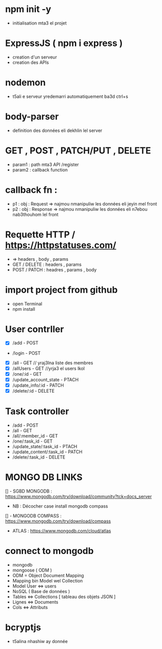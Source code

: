 # npm init -y
- initialisation mta3 el projet

# ExpressJS ( npm i express )
- creation d'un serveur
- creation des APIs

# nodemon
- t5ali e serveur yredemarri automatiquement ba3d ctrl+s

# body-parser
- definition des données eli dekhlin lel server

# GET , POST , PATCH/PUT , DELETE
- param1 : path mta3 API /register
- param2 : callback function

# callback fn :
- p1 : obj : Request => najmou nmanipuliw les données eli jeyin mel front
- p2 : obj : Response => najmou nmanipuliw les données eli n7ebou nab3thouhom lel front

# Requette HTTP / https://httpstatuses.com/
- => headers , body , params
- GET / DELETE : headers , params
- POST / PATCH : headres , params , body

# import project from github
- open Terminal
- npm install

# User contrller
- [X] /add - POST
- /login - POST
- [X] /all - GET // yraj3lna liste des membres
- [X] /allUsers - GET //yrja3 el users lkol
- [X] /one/:id - GET
- [X] /update_account_state - PTACH
- [X] /update_info/:id - PATCH
- [X] /delete/:id - DELETE

# Task controller
- /add - POST
- /all - GET
- /all/:member_id - GET
- /one/:task_id - GET
- /update_state/:task_id - PTACH
- /update_content/:task_id - PATCH
- /delete/:task_id - DELETE

# MONGO DB LINKS
[] - SGBD MONGODB : https://www.mongodb.com/try/download/community?tck=docs_server

- NB : Décocher case install mongodb compass

[] - MONGODB COMPASS : https://www.mongodb.com/try/download/compass

- ATLAS : https://www.mongodb.com/cloud/atlas

# connect to mongodb
- mongodb
- mongoose ( ODM )
- ODM = Object Document Mapping
- Mapping bin Model wel Collection
- Model User <=> users
- NoSQL ( Base de données )
- Tables <=> Collections [ tableau des objets JSON ]
- Lignes <=> Documents
- Cols <=> Attributs

# bcryptjs
- t5alina nhashiw ay donnée